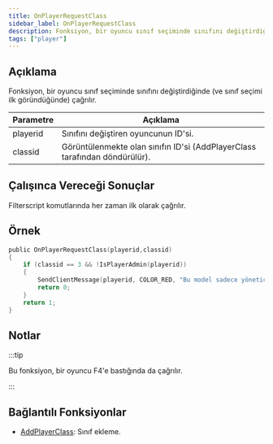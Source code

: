 ```yaml
---
title: OnPlayerRequestClass
sidebar_label: OnPlayerRequestClass
description: Fonksiyon, bir oyuncu sınıf seçiminde sınıfını değiştirdiğinde (ve sınıf seçimi ilk göründüğünde) çağrılır.
tags: ["player"]
---
```


## Açıklama

Fonksiyon, bir oyuncu sınıf seçiminde sınıfını değiştirdiğinde (ve sınıf seçimi ilk göründüğünde) çağrılır.

| Parametre | Açıklama                                                                    |
| --------- | --------------------------------------------------------------------------- |
| playerid  | Sınıfını değiştiren oyuncunun ID'si.                                        |
| classid   | Görüntülenmekte olan sınıfın ID'si (AddPlayerClass tarafından döndürülür).  |

## Çalışınca Vereceği Sonuçlar

Filterscript komutlarında her zaman ilk olarak çağrılır. 

## Örnek

```c
public OnPlayerRequestClass(playerid,classid)
{
    if (classid == 3 && !IsPlayerAdmin(playerid))
    {
        SendClientMessage(playerid, COLOR_RED, "Bu model sadece yöneticiler içindir!");
        return 0;
    }
    return 1;
}
```

## Notlar

:::tip

Bu fonksiyon, bir oyuncu F4'e bastığında da çağrılır.

:::

## Bağlantılı Fonksiyonlar

- [AddPlayerClass](../functions/AddPlayerClass): Sınıf ekleme.
